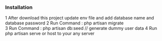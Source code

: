 <h3>Installation</h3>

1 After download this project update env file and add database name and database password
2 Run Command : php artisan migrate  
3 Run Command : php artisan db:seed // generate dummy user data
4 Run php artisan serve or host to your any server
